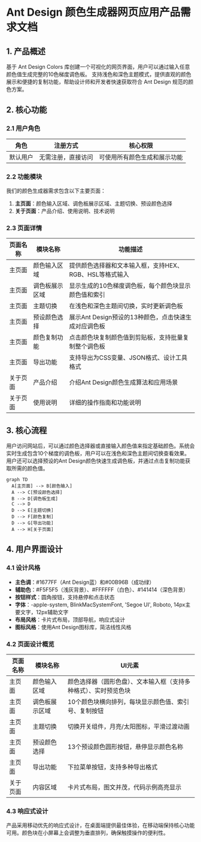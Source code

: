 # Ant Design 颜色生成器网页应用产品需求文档

## 1. 产品概述

基于 Ant Design Colors 库创建一个可视化的网页界面，用户可以通过输入任意颜色值生成完整的10色梯度调色板。
支持浅色和深色主题模式，提供直观的颜色展示和便捷的复制功能，帮助设计师和开发者快速获取符合 Ant Design 规范的颜色方案。

## 2. 核心功能

### 2.1 用户角色

| 角色 | 注册方式 | 核心权限 |
|------|----------|----------|
| 默认用户 | 无需注册，直接访问 | 可使用所有颜色生成和展示功能 |

### 2.2 功能模块

我们的颜色生成器需求包含以下主要页面：
1. **主页面**：颜色输入区域、调色板展示区域、主题切换、预设颜色选择
2. **关于页面**：产品介绍、使用说明、技术说明

### 2.3 页面详情

| 页面名称 | 模块名称 | 功能描述 |
|----------|----------|----------|
| 主页面 | 颜色输入区域 | 提供颜色选择器和文本输入框，支持HEX、RGB、HSL等格式输入 |
| 主页面 | 调色板展示区域 | 显示生成的10色梯度调色板，每个颜色块显示颜色值和索引 |
| 主页面 | 主题切换 | 在浅色和深色主题间切换，实时更新调色板 |
| 主页面 | 预设颜色选择 | 展示Ant Design预设的13种颜色，点击快速生成对应调色板 |
| 主页面 | 颜色复制功能 | 点击颜色块复制颜色值到剪贴板，支持批量复制整个调色板 |
| 主页面 | 导出功能 | 支持导出为CSS变量、JSON格式、设计工具格式 |
| 关于页面 | 产品介绍 | 介绍Ant Design颜色生成算法和应用场景 |
| 关于页面 | 使用说明 | 详细的操作指南和功能说明 |

## 3. 核心流程

用户访问网站后，可以通过颜色选择器或直接输入颜色值来指定基础颜色。系统会实时生成包含10个梯度的调色板，用户可以在浅色和深色主题间切换查看效果。用户还可以选择预设的Ant Design颜色快速生成调色板，并通过点击复制功能获取所需的颜色值。

```mermaid
graph TD
  A[主页面] --> B[颜色输入]
  A --> C[预设颜色选择]
  B --> D[调色板生成]
  C --> D
  D --> E[主题切换]
  D --> F[颜色复制]
  D --> G[导出功能]
  A --> H[关于页面]
```

## 4. 用户界面设计

### 4.1 设计风格

- **主色调**：#1677FF（Ant Design蓝）和#00B96B（成功绿）
- **辅助色**：#F5F5F5（浅灰背景）、#FFFFFF（白色）、#141414（深色背景）
- **按钮样式**：圆角按钮，支持悬停和点击状态
- **字体**：-apple-system, BlinkMacSystemFont, 'Segoe UI', Roboto, 14px主要文字，12px辅助文字
- **布局风格**：卡片式布局，顶部导航，响应式设计
- **图标风格**：使用Ant Design图标库，简洁线性风格

### 4.2 页面设计概览

| 页面名称 | 模块名称 | UI元素 |
|----------|----------|--------|
| 主页面 | 颜色输入区域 | 颜色选择器（圆形色盘）、文本输入框（支持多种格式）、实时预览色块 |
| 主页面 | 调色板展示区域 | 10个颜色块横向排列，每块显示颜色值、索引号、复制按钮 |
| 主页面 | 主题切换 | 切换开关组件，月亮/太阳图标，平滑过渡动画 |
| 主页面 | 预设颜色选择 | 13个预设颜色圆形按钮，悬停显示颜色名称 |
| 主页面 | 导出功能 | 下拉菜单按钮，支持多种导出格式 |
| 关于页面 | 内容区域 | 卡片式布局，图文并茂，代码示例高亮显示 |

### 4.3 响应式设计

产品采用移动优先的响应式设计，在桌面端提供最佳体验，在移动端保持核心功能可用。颜色块在小屏幕上会调整为垂直排列，确保触摸操作的便利性。